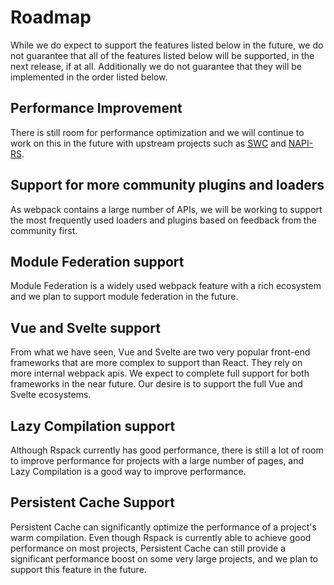 # Roadmap

While we do expect to support the features listed below in the future, we do not guarantee that all of the features listed below will be supported, in the next release, if at all. Additionally we do not guarantee that they will be implemented in the order listed below.

## Performance Improvement

There is still room for performance optimization and we will continue to work on this in the future with upstream projects such as [SWC](https://github.com/swc-project/swc) and [NAPI-RS](https://github.com/napi-rs/napi-rs).

## Support for more community plugins and loaders

As webpack contains a large number of APIs, we will be working to support the most frequently used loaders and plugins based on feedback from the community first.

## Module Federation support

Module Federation is a widely used webpack feature with a rich ecosystem and we plan to support module federation in the future.

## Vue and Svelte support

From what we have seen, Vue and Svelte are two very popular front-end frameworks that are more complex to support than React. They rely on more internal webpack apis. We expect to complete full support for both frameworks in the near future. Our desire is to support the full Vue and Svelte ecosystems.

## Lazy Compilation support

Although Rspack currently has good performance, there is still a lot of room to improve performance for projects with a large number of pages, and Lazy Compilation is a good way to improve performance.

## Persistent Cache Support

Persistent Cache can significantly optimize the performance of a project's warm compilation. Even though Rspack is currently able to achieve good performance on most projects, Persistent Cache can still provide a significant performance boost on some very large projects, and we plan to support this feature in the future.
